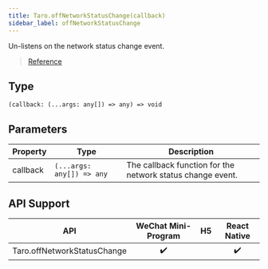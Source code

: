```yaml
---
title: Taro.offNetworkStatusChange(callback)
sidebar_label: offNetworkStatusChange
---
```


Un-listens on the network status change event.

> [Reference](https://developers.weixin.qq.com/miniprogram/dev/api/device/network/wx.offNetworkStatusChange.html)

## Type

```tsx
(callback: (...args: any[]) => any) => void
```

## Parameters

<table>
  <thead>
    <tr>
      <th>Property</th>
      <th>Type</th>
      <th>Description</th>
    </tr>
  </thead>
  <tbody>
    <tr>
      <td>callback</td>
      <td><code>(...args: any[]) =&gt; any</code></td>
      <td>The callback function for the network status change event.</td>
    </tr>
  </tbody>
</table>

## API Support

| API | WeChat Mini-Program | H5 | React Native |
| :---: | :---: | :---: | :---: |
| Taro.offNetworkStatusChange | ✔️ |  | ✔️ |
